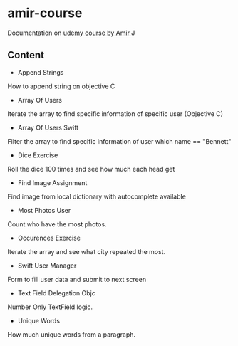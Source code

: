 # amir-course
Documentation on [udemy course by Amir J](https://www.udemy.com/course/complete-ios-bootcamp/learn/)

## Content
- Append Strings

How to append string on objective C

- Array Of Users

Iterate the array to find specific information of specific user (Objective C)

- Array Of Users Swift

Filter the array to find specific information of user which name == "Bennett"

- Dice Exercise

Roll the dice 100 times and see how much each head get

- Find Image Assignment

Find image from local dictionary with autocomplete available

- Most Photos User

Count who have the most photos.

- Occurences Exercise

Iterate the array and see what city repeated the most.

- Swift User Manager

Form to fill user data and submit to next screen

- Text Field Delegation Objc

Number Only TextField logic.

- Unique Words

How much unique words from a paragraph.

